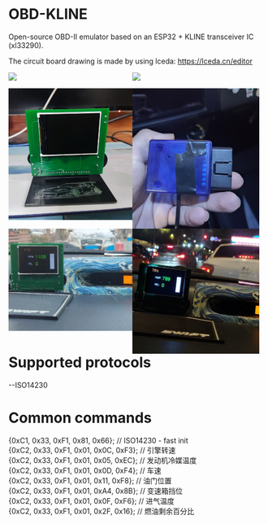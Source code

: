 # OBD-KLINE
Open-source OBD-II emulator based on an ESP32 + KLINE transceiver IC (xl33290).  

The circuit board drawing is made by using lceda:
https://lceda.cn/editor

<img src='https://github.com/Zi-x/OBD-KLINE/blob/main/picture/front-side.jpg' style='width:250px; float:left'></img>
<img src='https://github.com/Zi-x/OBD-KLINE/blob/main/picture/back-side.jpg' style='width:250px; float:left;margin-left:-6px'></img><br/>

<img src='https://github.com/Zi-x/OBD-KLINE/blob/main/picture/physical-pic.jpg' style='width:250px; float:left'></img>
<img src='https://github.com/Zi-x/OBD-KLINE/blob/main/picture/obd-interface.jpg' style='width:250px; float:left;margin-left:-6px'></img><br/>

<img src='https://github.com/Zi-x/OBD-KLINE/blob/main/picture/daytime.jpg' style='width:250px; float:left'></img>
<img src='https://github.com/Zi-x/OBD-KLINE/blob/main/picture/night.jpg' style='width:250px; float:left;margin-left:-6px'></img><br/>

# Supported protocols
--ISO14230

# Common commands
{0xC1, 0x33, 0xF1, 0x81, 0x66};        // ISO14230 - fast init  
{0xC2, 0x33, 0xF1, 0x01, 0x0C, 0xF3};   // 引擎转速   
{0xC2, 0x33, 0xF1, 0x01, 0x05, 0xEC}; // 发动机冷媒温度   
{0xC2, 0x33, 0xF1, 0x01, 0x0D, 0xF4};    // 车速   
{0xC2, 0x33, 0xF1, 0x01, 0x11, 0xF8}; // 油门位置   
{0xC2, 0x33, 0xF1, 0x01, 0xA4, 0x8B}; // 变速箱挡位  
{0xC2, 0x33, 0xF1, 0x01, 0x0F, 0xF6}; // 进气温度   
{0xC2, 0x33, 0xF1, 0x01, 0x2F, 0x16}; // 燃油剩余百分比 
